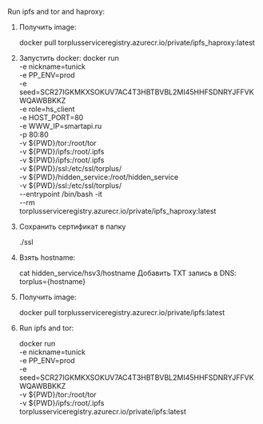 
Run ipfs and tor and haproxy:

1) Получить image:

    docker pull torplusserviceregistry.azurecr.io/private/ipfs_haproxy:latest

2) Запустить docker:
    docker run \
    -e nickname=tunick \
    -e PP_ENV=prod \
    -e seed=SCR27IGKMKXSOKUV7AC4T3HBTBVBL2MI45HHFSDNRYJFFVKWQAWBBKKZ \
    -e role=hs_client \
    -e HOST_PORT=80 \
    -e WWW_IP=smartapi.ru \
    -p 80:80 \
    -v ${PWD}/tor:/root/tor \
    -v ${PWD}/ipfs:/root/.ipfs \
    -v ${PWD}/ipfs:/root/.ipfs \
    -v ${PWD}/ssl:/etc/ssl/torplus/ \
    -v ${PWD}/hidden_service:/root/hidden_service \
    -v ${PWD}/ssl:/etc/ssl/torplus/ \
    --entrypoint /bin/bash -it \
    --rm \
    torplusserviceregistry.azurecr.io/private/ipfs_haproxy:latest

3) Сохранить сертификат в папку

    ./ssl

4) Взять hostname:

    cat hidden_service/hsv3/hostname
    Добавить TXT запись в DNS:
        torplus={hostname}

1) Получить image:

    docker pull  torplusserviceregistry.azurecr.io/private/ipfs:latest

2) Run ipfs and tor:

    docker run \
    -e nickname=tunick \
    -e PP_ENV=prod \
    -e seed=SCR27IGKMKXSOKUV7AC4T3HBTBVBL2MI45HHFSDNRYJFFVKWQAWBBKKZ \
    -v ${PWD}/tor:/root/tor \
    -v ${PWD}/ipfs:/root/.ipfs \
    torplusserviceregistry.azurecr.io/private/ipfs:latest

